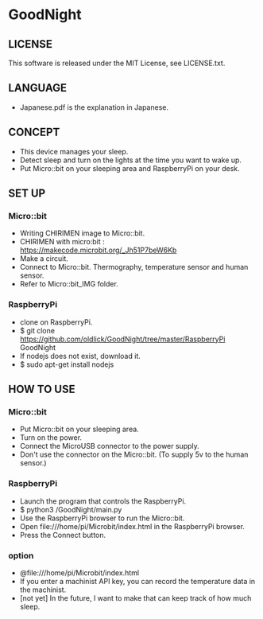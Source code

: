 # GoodNight
## LICENSE  
This software is released under the MIT License, see LICENSE.txt.

## LANGUAGE
- Japanese.pdf is the explanation in Japanese.

## CONCEPT
- This device manages your sleep.
- Detect sleep and turn on the lights at the time you want to wake up.
- Put Micro::bit on your sleeping area and RaspberryPi on your desk.

## SET UP
### Micro::bit
- Writing CHIRIMEN image to Micro::bit.
 - CHIRIMEN with micro:bit : https://makecode.microbit.org/_Jh51P7beW6Kb
- Make a circuit.
 - Connect to Micro::bit. Thermography, temperature sensor and human sensor.
 - Refer to Micro::bit_IMG folder.

### RaspberryPi
- clone on RaspberryPi.
 - $ git clone https://github.com/oldlick/GoodNight/tree/master/RaspberryPi GoodNight
- If nodejs does not exist, download it.
 - $ sudo apt-get install nodejs

## HOW TO USE
### Micro::bit
- Put Micro::bit on your sleeping area.
- Turn on the power.
 - Connect the MicroUSB connector to the power supply.
 - Don't use the connector on the Micro::bit. (To supply 5v to the human sensor.)

### RaspberryPi
- Launch the program that controls the RaspberryPi.
 - $ python3 /GoodNight/main.py
- Use the RaspberryPi browser to run the Micro::bit.
 - Open file:///home/pi/Microbit/index.html in the RaspberryPi browser.
 - Press the Connect button.

### option
- @file:///home/pi/Microbit/index.html
 - If you enter a machinist API key, you can record the temperature data in the machinist.
 - [not yet] In the future, I want to make that can keep track of how much sleep.
